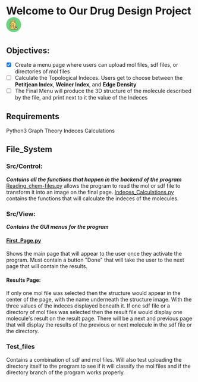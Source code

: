 # Welcome to Our Drug Design Project <img src='assets/medicon.jpg' width=40>
## Objectives:
- [X] Create a menu page where users can upload mol files, sdf files, or directories of mol files
- [ ] Calculate the Topological Indeces.
Users get to choose between the **Petitjean Index**, **Weiner Index**, and **Edge Density**
- [ ] The Final Menu will produce the 3D structure of the molecule described by the file, and print next to it the value of the Indeces

## Requirements
Python3
Graph Theory
Indeces Calculations

## File_System
### Src/Control:
***Contains all the functions that happen in the backend of the program***
[Reading_chem-files.py](src/Control/Reading_chem_files.py) allows the program to read the mol or sdf file to transform it into an image on the final page.
[Indeces_Calculations.py](src/Control/Indeces_Calculation.py) contains the functions that will calculate the indeces of the molecules.

### Src/View:
***Contains the GUI menus for the program***
#### [First_Page.py](src/View/First_Page.py) 
Shows the main page that will appear to the user once they activate the program. 
Must contain a button "Done" that will take the user to the next page that will contain the results.
#### Results Page:
If only one mol file was selected then the structure would appear in the center of the page, with the name underneath the structure image. With the three values of the indeces displayed beneath it.
If one sdf file or a directory of mol files was selected then the result file would display one molecule's result on the result page. There will be a next and previous page that will display the results of the previous or next molecule in the sdf file or the directory.

### Test_files
Contains a combination of sdf and mol files. Will also test uploading the directory itself to the program to see if it will classify the mol files and if the directory branch of the program works properly.
